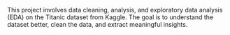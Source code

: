 This project involves data cleaning, analysis, and exploratory data analysis (EDA) on the Titanic dataset from Kaggle. The goal is to understand the dataset better, clean the data, and extract meaningful insights.
